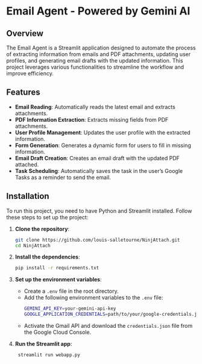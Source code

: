 # Email Agent - Powered by Gemini AI

## Overview

The Email Agent is a Streamlit application designed to automate the process of extracting information from emails and PDF attachments, updating user profiles, and generating email drafts with the updated information. This project leverages various functionalities to streamline the workflow and improve efficiency.

## Features

- **Email Reading**: Automatically reads the latest email and extracts attachments.
- **PDF Information Extraction**: Extracts missing fields from PDF attachments.
- **User Profile Management**: Updates the user profile with the extracted information.
- **Form Generation**: Generates a dynamic form for users to fill in missing information.
- **Email Draft Creation**: Creates an email draft with the updated PDF attached.
- **Task Scheduling**: Automatically saves the task in the user’s Google Tasks as a reminder to send the email.

## Installation

To run this project, you need to have Python and Streamlit installed. Follow these steps to set up the project:

1. **Clone the repository**:
   ```bash
   git clone https://github.com/louis-salletourne/NinjAttach.git
   cd NinjAttach
   ```

2. **Install the dependencies**:
   ```bash
   pip install -r requirements.txt
   ```

3. **Set up the environment variables**:
    - Create a `.env` file in the root directory.
    - Add the following environment variables to the `.env` file:
      ```bash
      GEMINI_API_KEY=your-gemini-api-key
      GOOGLE_APPLICATION_CREDENTIALS=path/to/your/google-credentials.json
      ```
    - Activate the Gmail API and download the `credentials.json` file from the Google Cloud Console.

4. **Run the Streamlit app**:
   ```bash
    streamlit run webapp.py
    ```



   

